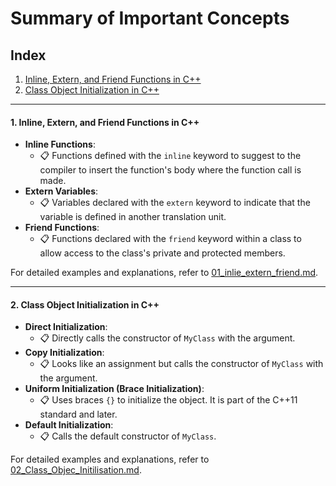 # Summary of Important Concepts

## Index
1. [Inline, Extern, and Friend Functions in C++](#inline-extern-and-friend-functions-in-c)
2. [Class Object Initialization in C++](#class-object-initialization-in-c)


---


#### 1. Inline, Extern, and Friend Functions in C++
- **Inline Functions**:
  - 📋 Functions defined with the `inline` keyword to suggest to the compiler to insert the function's body where the function call is made.
- **Extern Variables**:
  - 📋 Variables declared with the `extern` keyword to indicate that the variable is defined in another translation unit.
- **Friend Functions**:
  - 📋 Functions declared with the `friend` keyword within a class to allow access to the class's private and protected members.

For detailed examples and explanations, refer to [01_inlie_extern_friend.md](Markdown_Files/01_inlie_extern_friend.md).

---

#### 2. Class Object Initialization in C++
- **Direct Initialization**:
  - 📋 Directly calls the constructor of `MyClass` with the argument.
- **Copy Initialization**:
  - 📋 Looks like an assignment but calls the constructor of `MyClass` with the argument.
- **Uniform Initialization (Brace Initialization)**:
  - 📋 Uses braces `{}` to initialize the object. It is part of the C++11 standard and later.
- **Default Initialization**:
  - 📋 Calls the default constructor of `MyClass`.

For detailed examples and explanations, refer to [02_Class_Objec_Initilisation.md](Markdown_Files/02_Class_Objec_Initilisation.md).